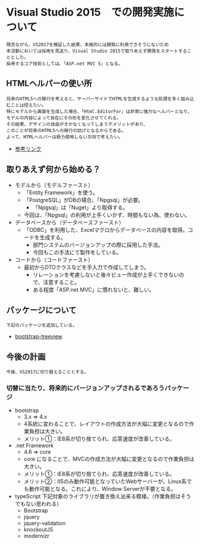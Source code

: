 # Visual Studio 2015　での開発実施について
	残念ながら、VS2017を検証した結果、本格的には開発に利用できそうにないため
	本活動においては採用を見送り、Visual Studio 2015で取りあえず開発をスタートすることとした。
	採用するコア技術としては、「ASP.net MVC 5」となる。

## HTMLヘルパーの使い所
	将来のHTML5への移行を考えると、サーバーサイドでHTMLを生成するような処理を多く組み込むことは控えたい。
	特にモデルから画面を生成した場合、「Html.EditorFor」は非常に強力なヘルパーとなり、
	モデルの内容によって自在にその形を変化させてくれる。
	その結果、デザインの自由がきかなくなってしまうデメリットがあり、
	このことが将来のHTML5への移行の妨げとなるからである。
	よって、HTMLヘルパーは極力使用しない方向で考えたい。
* [参考リンク](：http://www.buildinsider.net/web/bookaspmvc5/040401)

## 取りあえず何から始める？
* モデルから（モデルファースト）
	+ 「Entity Framework」を使う。
	+ 「PostgreSQL」がDBの場合、「Npgsql」が必要。
		-	「Npgsql」は「Nuget」より取得する。
	+ 今回は、「Npgsql」の利用が上手くいかず、時間もない為、使わない。
* データベースから（データベースファースト）
	+ 「ODBC」を利用した、Excelマクロからデータベースの内容を取得。コードを生成する。
		-	部門システムのバージョンアップの際に採用した手法。
		-	今回もこの手法にて製作をしている。
* コードから（コードファースト）
	+ 最初からDTOクラスなどを手入力で作成してしまう。
		-	リレーションを考慮しないと後々ビュー作成が上手くできないので、注意すること。
		-	ある程度「ASP.net MVC」に慣れないと、難しい。

## パッケージについて
	下記のパッケージを追加している。
*	[bootstrap-treeview](http://jonmiles.github.io/bootstrap-treeview/)

## 今後の計画
	今後、VS2017に切り替えることとする。

### 切替に当たり、将来的にバージョンアップされるであろうパッケージ
* bootstrap
	+ 3.x ⇒ 4.x
	+ 4系統に変わることで、レイアウトの作成方法が大幅に変更となるので作業負担は大きい。
	+ メリット①：IE8系が切り捨てられ、応答速度が改善している。
* .net Framework
	+ 4.6 ⇒ core
	+ core になることで、MVCの作成方法が大幅に変更となるので作業負担は大きい。
	+ メリット①：IE8系が切り捨てられ、応答速度が改善している。
	+ メリット②：IISのみ動作可能となっていたWebサーバーが、Linux系でも動作可能となる。これにより、Window Serverが不要となる。
* typeScript
	下記対象のライブラリが置き換え出来る模様。（作業負担はそうでもない思われる）
	+ Bootstrap
	+ jquery
	+ jquery-validation
	+ knockoutJS
	+ modernizr
